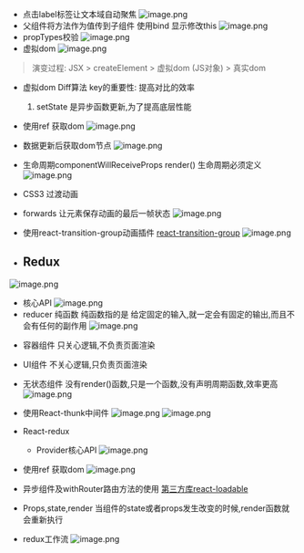 - 点击label标签让文本域自动聚焦
![image.png](https://upload-images.jianshu.io/upload_images/6541235-a52d178ca30ac802.png?imageMogr2/auto-orient/strip%7CimageView2/2/w/1240)
- 父组件将方法作为值传到子组件
使用bind 显示修改this
![image.png](https://upload-images.jianshu.io/upload_images/6541235-563bad970745ea47.png?imageMogr2/auto-orient/strip%7CimageView2/2/w/1240)
- propTypes校验
![image.png](https://upload-images.jianshu.io/upload_images/6541235-6ec91004f260c89e.png?imageMogr2/auto-orient/strip%7CimageView2/2/w/1240)
- 虚拟dom
![image.png](https://upload-images.jianshu.io/upload_images/6541235-673d5b10afed37c7.png?imageMogr2/auto-orient/strip%7CimageView2/2/w/1240)
> 演变过程: JSX > createElement > 虚拟dom (JS对象) > 真实dom
- 虚拟dom Diff算法
key的重要性: 提高对比的效率

  1. setState 是异步函数更新,为了提高底层性能
- 使用ref 获取dom
![image.png](https://upload-images.jianshu.io/upload_images/6541235-1aeb8a7ea83a01fe.png?imageMogr2/auto-orient/strip%7CimageView2/2/w/1240)

- 数据更新后获取dom节点
![image.png](https://upload-images.jianshu.io/upload_images/6541235-2d227daa40714bf3.png?imageMogr2/auto-orient/strip%7CimageView2/2/w/1240)

- 生命周期componentWillReceiveProps
render() 生命周期必须定义
![image.png](https://upload-images.jianshu.io/upload_images/6541235-928175d5c68f05fc.png?imageMogr2/auto-orient/strip%7CimageView2/2/w/1240)
- CSS3 过渡动画
- forwards 让元素保存动画的最后一帧状态
![image.png](https://upload-images.jianshu.io/upload_images/6541235-4fb43e8cfe6e50a2.png?imageMogr2/auto-orient/strip%7CimageView2/2/w/1240)
- 使用react-transition-group动画插件
[react-transition-group](https://github.com/reactjs/react-transition-group)
![image.png](https://upload-images.jianshu.io/upload_images/6541235-554d224e62e39523.png?imageMogr2/auto-orient/strip%7CimageView2/2/w/1240)
- ## Redux
![image.png](https://upload-images.jianshu.io/upload_images/6541235-d56e44ef3f783a4e.png?imageMogr2/auto-orient/strip%7CimageView2/2/w/1240)
 + 核心API
![image.png](https://upload-images.jianshu.io/upload_images/6541235-8b69ee91d4026807.png?imageMogr2/auto-orient/strip%7CimageView2/2/w/1240)
+ reducer 纯函数
纯函数指的是 给定固定的输入,就一定会有固定的输出,而且不会有任何的副作用
![image.png](https://upload-images.jianshu.io/upload_images/6541235-edad30859eb369f6.png?imageMogr2/auto-orient/strip%7CimageView2/2/w/1240)
- 容器组件
只关心逻辑,不负责页面渲染
- UI组件
不关心逻辑,只负责页面渲染
- 无状态组件
没有render()函数,只是一个函数,没有声明周期函数,效率更高
![image.png](https://upload-images.jianshu.io/upload_images/6541235-d7f21cd73ca628d3.png?imageMogr2/auto-orient/strip%7CimageView2/2/w/1240)

- 使用React-thunk中间件
![image.png](https://upload-images.jianshu.io/upload_images/6541235-9d21dc56a191721b.png?imageMogr2/auto-orient/strip%7CimageView2/2/w/1240)
![image.png](https://upload-images.jianshu.io/upload_images/6541235-2a2241fa70cd7925.png?imageMogr2/auto-orient/strip%7CimageView2/2/w/1240)

- React-redux
   + Provider核心API
![image.png](https://upload-images.jianshu.io/upload_images/6541235-e39e753436455a5e.png?imageMogr2/auto-orient/strip%7CimageView2/2/w/1240)


- 使用ref 获取dom
![image.png](https://upload-images.jianshu.io/upload_images/6541235-9ff50d6e42bc8d8c.png?imageMogr2/auto-orient/strip%7CimageView2/2/w/1240)
- 异步组件及withRouter路由方法的使用
[第三方库react-loadable](https://github.com/jamiebuilds/react-loadable)
- Props,state,render
当组件的state或者props发生改变的时候,render函数就会重新执行

- redux工作流
![image.png](https://upload-images.jianshu.io/upload_images/6541235-d00e4c8e08924848.png?imageMogr2/auto-orient/strip%7CimageView2/2/w/1240)
